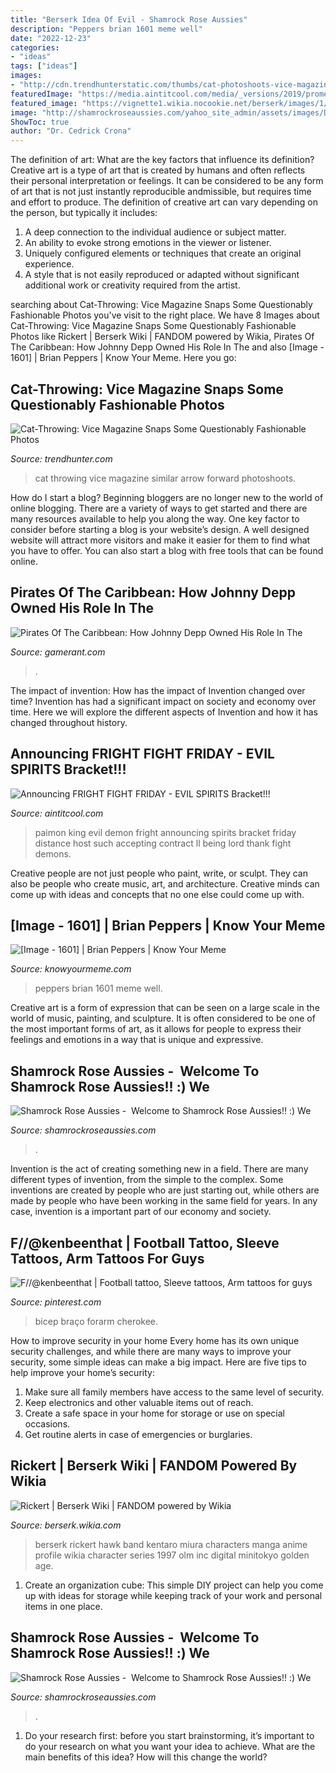 ```yaml
---
title: "Berserk Idea Of Evil - Shamrock Rose Aussies"
description: "Peppers brian 1601 meme well"
date: "2022-12-23"
categories:
- "ideas"
tags: ["ideas"]
images:
- "http://cdn.trendhunterstatic.com/thumbs/cat-photoshoots-vice-magazine.jpeg"
featuredImage: "https://media.aintitcool.com/media/_versions/2019/prometheus/king_paimon_large.jpg"
featured_image: "https://vignette1.wikia.nocookie.net/berserk/images/1/10/Rickert_Profile.jpg/revision/latest?cb=20160830163701"
image: "http://shamrockroseaussies.com/yahoo_site_admin/assets/images/DSC_0433.265234316_std.JPG"
ShowToc: true
author: "Dr. Cedrick Crona"
---
```



The definition of art: What are the key factors that influence its definition?
Creative art is a type of art that is created by humans and often reflects their personal interpretation or feelings. It can be considered to be any form of art that is not just instantly reproducible andmissible, but requires time and effort to produce. The definition of creative art can vary depending on the person, but typically it includes:
1. A deep connection to the individual audience or subject matter.
2. An ability to evoke strong emotions in the viewer or listener.
3. Uniquely configured elements or techniques that create an original experience.
4. A style that is not easily reproduced or adapted without significant additional work or creativity required from the artist.

	

		
searching about Cat-Throwing: Vice Magazine Snaps Some Questionably Fashionable Photos you've visit to the right place. We have 8 Images about Cat-Throwing: Vice Magazine Snaps Some Questionably Fashionable Photos like Rickert | Berserk Wiki | FANDOM powered by Wikia, Pirates Of The Caribbean: How Johnny Depp Owned His Role In The and also [Image - 1601] | Brian Peppers | Know Your Meme. Here you go:
		
    
## Cat-Throwing: Vice Magazine Snaps Some Questionably Fashionable Photos

<img loading=lazy src="http://cdn.trendhunterstatic.com/thumbs/cat-photoshoots-vice-magazine.jpeg" onerror="this.onerror=null;this.src='https://tse2.mm.bing.net/th?id=OIP.2pTNLFNqGsHEFz-Mj-dyGAHaLJ&amp;pid=15.1';" alt="Cat-Throwing: Vice Magazine Snaps Some Questionably Fashionable Photos">

_Source: trendhunter.com_

>cat throwing vice magazine similar arrow forward photoshoots. 

	

How do I start a blog?
Beginning bloggers are no longer new to the world of online blogging. There are a variety of ways to get started and there are many resources available to help you along the way. One key factor to consider before starting a blog is your website’s design. A well designed website will attract more visitors and make it easier for them to find what you have to offer. You can also start a blog with free tools that can be found online.

    
## Pirates Of The Caribbean: How Johnny Depp Owned His Role In The

<img loading=lazy src="https://static0.gamerantimages.com/wordpress/wp-content/uploads/2021/06/Jack-Sparrow-Elizabeth-Swann-Will-turner-Pirates-of-the-Caribbean-.jpg" onerror="this.onerror=null;this.src='https://tse4.mm.bing.net/th?id=OIP.MvDHuBI--A2fgzkMqa0HYQHaDt&amp;pid=15.1';" alt="Pirates Of The Caribbean: How Johnny Depp Owned His Role In The">

_Source: gamerant.com_

>. 

	

The impact of invention: How has the impact of Invention changed over time?
Invention has had a significant impact on society and economy over time. Here we will explore the different aspects of Invention and how it has changed throughout history.

    
## Announcing FRIGHT FIGHT FRIDAY - EVIL SPIRITS Bracket!!!

<img loading=lazy src="https://media.aintitcool.com/media/_versions/2019/prometheus/king_paimon_large.jpg" onerror="this.onerror=null;this.src='https://tse4.mm.bing.net/th?id=OIP.3mGs29jbJxbV5dLWBfJEnwAAAA&amp;pid=15.1';" alt="Announcing FRIGHT FIGHT FRIDAY - EVIL SPIRITS Bracket!!!">

_Source: aintitcool.com_

>paimon king evil demon fright announcing spirits bracket friday distance host such accepting contract ll being lord thank fight demons. 

	

Creative people are not just people who paint, write, or sculpt. They can also be people who create music, art, and architecture. Creative minds can come up with ideas and concepts that no one else could come up with.

    
## [Image - 1601] | Brian Peppers | Know Your Meme

<img loading=lazy src="http://i2.kym-cdn.com/photos/images/facebook/000/001/601/300px-Brian_peppers_puppet.jpg" onerror="this.onerror=null;this.src='https://tse3.mm.bing.net/th?id=OIP.0AoxBZ87B_1eM113DN2arwHaLS&amp;pid=15.1';" alt="[Image - 1601] | Brian Peppers | Know Your Meme">

_Source: knowyourmeme.com_

>peppers brian 1601 meme well. 

	

Creative art is a form of expression that can be seen on a large scale in the world of music, painting, and sculpture. It is often considered to be one of the most important forms of art, as it allows for people to express their feelings and emotions in a way that is unique and expressive.

    
## Shamrock Rose Aussies - ﻿﻿﻿ Welcome To Shamrock Rose Aussies!! :) We

<img loading=lazy src="http://shamrockroseaussies.com/yahoo_site_admin/assets/images/DSC_0433.265234316_std.JPG" onerror="this.onerror=null;this.src='https://tse2.mm.bing.net/th?id=OIP.RsEh87HBiENrE9pefcF3VgHaGM&amp;pid=15.1';" alt="Shamrock Rose Aussies - ﻿﻿﻿ Welcome to Shamrock Rose Aussies!! :) We">

_Source: shamrockroseaussies.com_

>. 

	

Invention is the act of creating something new in a field. There are many different types of invention, from the simple to the complex. Some inventions are created by people who are just starting out, while others are made by people who have been working in the same field for years. In any case, invention is a important part of our economy and society.

    
## F//@kenbeenthat | Football Tattoo, Sleeve Tattoos, Arm Tattoos For Guys

<img loading=lazy src="https://i.pinimg.com/736x/29/ae/47/29ae47ecb1ad9dc5249a0d109c9e28ca.jpg" onerror="this.onerror=null;this.src='https://tse1.mm.bing.net/th?id=OIP.FDB5Dyw-CKLtGHsk5VcZogHaLH&amp;pid=15.1';" alt="F//@kenbeenthat | Football tattoo, Sleeve tattoos, Arm tattoos for guys">

_Source: pinterest.com_

>bicep braço forarm cherokee. 

	

How to improve security in your home
Every home has its own unique security challenges, and while there are many ways to improve your security, some simple ideas can make a big impact. Here are five tips to help improve your home’s security:
1. Make sure all family members have access to the same level of security.
2. Keep electronics and other valuable items out of reach.
3. Create a safe space in your home for storage or use on special occasions.
4. Get routine alerts in case of emergencies or burglaries.

    
## Rickert | Berserk Wiki | FANDOM Powered By Wikia

<img loading=lazy src="https://vignette1.wikia.nocookie.net/berserk/images/1/10/Rickert_Profile.jpg/revision/latest?cb=20160830163701" onerror="this.onerror=null;this.src='https://tse3.mm.bing.net/th?id=OIP.Nc9NTFa9cCVh9uee9_qBWgHaK8&amp;pid=15.1';" alt="Rickert | Berserk Wiki | FANDOM powered by Wikia">

_Source: berserk.wikia.com_

>berserk rickert hawk band kentaro miura characters manga anime profile wikia character series 1997 olm inc digital minitokyo golden age. 

	

1. Create an organization cube: This simple DIY project can help you come up with ideas for storage while keeping track of your work and personal items in one place.

    
## Shamrock Rose Aussies - ﻿﻿﻿ Welcome To Shamrock Rose Aussies!! :) We

<img loading=lazy src="http://shamrockroseaussies.com/yahoo_site_admin/assets/images/DSC_0061.262180039_std.JPG" onerror="this.onerror=null;this.src='https://tse4.mm.bing.net/th?id=OIP.F8ke_kyOo-K187VSgFiNLQHaFR&amp;pid=15.1';" alt="Shamrock Rose Aussies - ﻿﻿﻿ Welcome to Shamrock Rose Aussies!! :) We">

_Source: shamrockroseaussies.com_

>. 

	

1. Do your research first: before you start brainstorming, it’s important to do your research on what you want your idea to achieve. What are the main benefits of this idea? How will this change the world?

